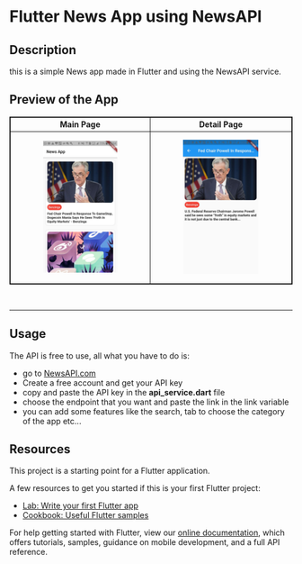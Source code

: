 # Flutter News App using NewsAPI

## Description

this is a simple News app made in Flutter and using the NewsAPI service.

## Preview of the App

<table style="border:1px solid;">
  <tr >
    <th style="text-align: center; border:1px solid;">Main Page</th>
    <th style="text-align: center; border:1px solid;">Detail Page</th>
  </tr>
  <tr >
    <td style="text-align: center; border:1px solid;padding:1em;">
        <img width="60%" src="/Assets/newsapp_main.jpg">
    </td>
    <td style="text-align: center; border:1px solid;padding:1em;">
         <img width="60%" src="/Assets/newsapp_details.jpg">
    </td>
  </tr>
  
</table>
<br>
<hr>

## Usage
The API is free to use, all what you have to do is:

* go to <a href="https://newsapi.org/">NewsAPI.com</a>
* Create a free account and get your API key
* copy and paste the API key in the **api_service.dart** file
* choose the endpoint that you want and paste the link in the link variable
* you can add some features like the search, tab to choose the category of the app etc...


## Resources

This project is a starting point for a Flutter application.

A few resources to get you started if this is your first Flutter project:

- [Lab: Write your first Flutter app](https://flutter.dev/docs/get-started/codelab)
- [Cookbook: Useful Flutter samples](https://flutter.dev/docs/cookbook)

For help getting started with Flutter, view our
[online documentation](https://flutter.dev/docs), which offers tutorials,
samples, guidance on mobile development, and a full API reference.
